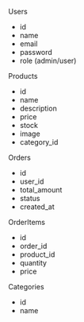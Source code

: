 Users

- id
- name
- email
- password
- role (admin/user)

Products

- id
- name
- description
- price
- stock
- image
- category_id

Orders

- id
- user_id
- total_amount
- status
- created_at

OrderItems

- id
- order_id
- product_id
- quantity
- price

Categories

- id
- name
